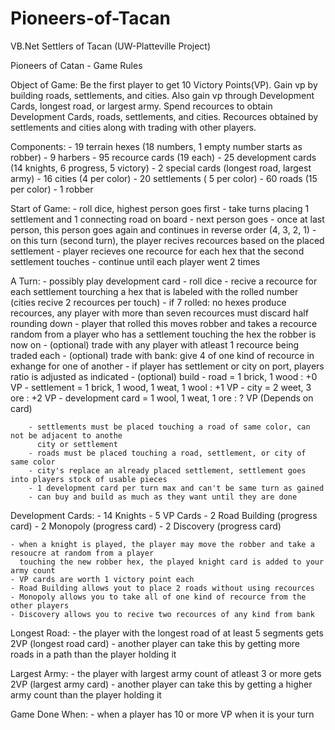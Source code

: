 # Pioneers-of-Tacan
VB.Net Settlers of Tacan (UW-Platteville Project)

Pioneers of Catan - Game Rules

Object of Game:
	Be the first player to get 10 Victory Points(VP). Gain vp by building roads, settlements, and cities. 
	Also gain vp through Development Cards, longest road, or largest army.  Spend recources to obtain
	Development Cards, roads, settlements, and cities. Recources obtained by settlements and cities
	along with trading with other players.

Components:
	- 19 terrain hexes (18 numbers, 1 empty number starts as robber)
	- 9 harbers
	- 95 recource cards (19 each)
	- 25 development cards (14 knights, 6 progress, 5 victory)
	- 2 special cards (longest road, largest army)
	- 16 cities (4 per color)
	- 20 settlements ( 5 per color)
	- 60 roads (15 per color)
	- 1 robber

Start of Game:
	- roll dice, highest person goes first
	- take turns placing 1 settlement and 1 connecting road on board
	- next person goes
	- once at last person, this person goes again and continues in reverse order (4, 3, 2, 1)
	- on this turn (second turn), the player recives recources based on the placed settlement
		- player recieves one recource for each hex that the second settlement touches
	- continue until each player went 2 times

A Turn:
	- possibly play development card
	- roll dice
		- recive a recource for each settlement tourching a hex that is labeled with the rolled 
		  number (cities recive 2 recources per touch)
		- if 7 rolled: no hexes produce recources, any player with more than seven recources must discard
		  half rounding down
			- player that rolled this moves robber and takes a recource random from a player who has 
			  a settlement touching the hex the robber is now on
	- (optional) trade with any player with atleast 1 recource being traded each
	- (optional) trade with bank: give 4 of one kind of recource in exhange for one of another
			- if player has settlement or city on port, players ratio is adjusted as indicated
	- (optional) build 
		- road = 1 brick, 1 wood : +0 VP
		- settlement = 1 brick, 1 wood, 1 weat, 1 wool : +1 VP
		- city = 2 weet, 3 ore : +2 VP
		- development card = 1 wool, 1 weat, 1 ore : ? VP (Depends on card)
		
		- settlements must be placed touching a road of same color, can not be adjacent to anothe 
		  city or settlement
		- roads must be placed touching a road, settlement, or city of same color
		- city's replace an already placed settlement, settlement goes into players stock of usable pieces
		- 1 development card per turn max and can't be same turn as gained
		- can buy and build as much as they want until they are done

Development Cards:
	- 14 Knights
	- 5 VP Cards
	- 2 Road Building (progress card)
	- 2 Monopoly (progress card)
	- 2 Discovery (progress card)

	- when a knight is played, the player may move the robber and take a resoucre at random from a player
	  touching the new robber hex, the played knight card is added to your army count
	- VP cards are worth 1 victory point each
	- Road Building allows yout to place 2 roads without using recources
	- Monopoly allows you to take all of one kind of recource from the other players
	- Discovery allows you to recive two recources of any kind from bank

Longest Road:
	- the player with the longest road of at least 5 segments gets 2VP (longest road card)
	- another player can take this by getting more roads in a path than the player holding it

Largest Army:
	- the player with largest army count of atleast 3 or more gets 2VP (largest army card)
	- another player can take this by getting a higher army count than the player holding it 

Game Done When:
	- when a player has 10 or more VP when it is your turn
